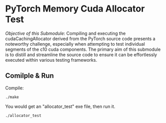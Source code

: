 # PyTorch Memory Cuda Allocator Test
*Objective of this Submodule*: Compiling and executing the cudaCachingAllocator derived from the PyTorch source code presents a noteworthy challenge, especially when attempting to test individual segments of the c10 cuda components. 
The primary aim of this submodule is to distill and streamline the source code to ensure it can be effortlessly executed within various testing frameworks.

## Comilple & Run

Compile:
```
./make
```
You would get an "allocator_test" exe file, then run it.

```
./allocator_test
```
